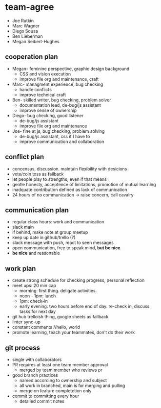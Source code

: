 # team-agree

- Joe Rutkin
- Marc Wagner
- Diego Sousa
- Ben Lieberman
- Megan Seibert-Hughes

## cooperation plan
- Megan- feminine perspective, graphic design background
  - CSS and vision execution
  - improve file org and maintenance, craft
- Marc- managment experience, bug checking
  - handle conflicts
  - improve technical craft
- Ben- skilled writer, bug checking, problem solver
  - documentation lead, de-bug/js assistant
  - improve sense of ownership
- Diego- bug checking, good listener
  - de-bug/js assistant
  - improve file org and maintenance
- Joe- fine at js, bug checking, problem solving
  - de-bug/js assistant, css if I have to
  - improve communication and collaboration

## conflict plan
- concensus, discussion. maintain flexibility with desicions
- vote/coin toss as fallback
- let people play to strengths, even if that means
- gentle honesty, acceptence of limitations, promotion of mutual learning
- inadquate contribution defined as lack of communication
- 24 hours of no communication -> raise concern, call cavalry

## communication plan
- regular class hours: work and communication
- slack main
- if behind, make note at group meetup
- keep up date in github/trello (?)
- slack message with push, react to seen messages
- open communication, free to speak mind, **but be nice**
- **be nice** and reasonable

## work plan
- create strong schedule for checking progress, personal reflection
- meet ups: 20 min cap
  - morning: first thing. deligate activities.
  - noon - 1pm: lunch
  - 1pm: check-in
  - early evening: two hours before end of day. re-check in, discuss tasks for next day
- git hub trelloish thing, google sheets as fallback
- linter sync-up
- constant comments //hello, world
- promote learning, teach your teammates, don't do their work

## git process
- single with collaborators
- PR requires at least one team member approval
  - merged by team member who reviews pr
- good branch practices
  - named according to ownership and subject
  - all work in branched, main is for merging and pulling
  - merge on feature completetion only
- commit to committing every hour
  - detailed commit notes

